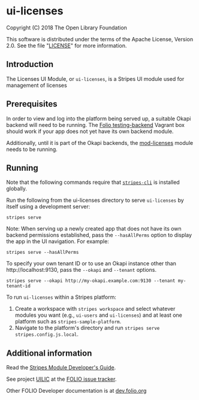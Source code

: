 # ui-licenses

Copyright (C) 2018 The Open Library Foundation

This software is distributed under the terms of the Apache License, Version 2.0. See the file "[LICENSE](LICENSE)" for more information.

## Introduction

The Licenses UI Module, or `ui-licenses`, is a Stripes UI module used for management of licenses

## Prerequisites

In order to view and log into the platform being served up, a suitable Okapi backend will need to be running. The [Folio testing-backend](https://app.vagrantup.com/folio/boxes/testing-backend) Vagrant box should work if your app does not yet have its own backend module.

Additionally, until it is part of the Okapi backends, the [mod-licenses](https://github.com/folio-org/mod-licenses) module needs to be running.

## Running

Note that the following commands require that [`stripes-cli`](https://github.com/folio-org/stripes-cli) is installed globally.

Run the following from the ui-licenses directory to serve `ui-licenses` by itself using a development server:
```
stripes serve
```

Note: When serving up a newly created app that does not have its own backend permissions established, pass the `--hasAllPerms` option to display the app in the UI navigation. For example:
```
stripes serve --hasAllPerms
```

To specify your own tenant ID or to use an Okapi instance other than http://localhost:9130, pass the `--okapi` and `--tenant` options.
```
stripes serve --okapi http://my-okapi.example.com:9130 --tenant my-tenant-id
```

To run `ui-licenses` within a Stripes platform:

1. Create a workspace with `stripes workspace` and select whatever modules you want (e.g., `ui-users` and `ui-licenses`) and at least one platform such as `stripes-sample-platform`.
1. Navigate to the platform's directory and run `stripes serve stripes.config.js.local`.

## Additional information

Read the [Stripes Module Developer's Guide](https://github.com/folio-org/stripes/blob/master/doc/dev-guide.md).

See project [UILIC](https://issues.folio.org/browse/UILIC)
at the [FOLIO issue tracker](https://dev.folio.org/guidelines/issue-tracker).

Other FOLIO Developer documentation is at [dev.folio.org](https://dev.folio.org/)

